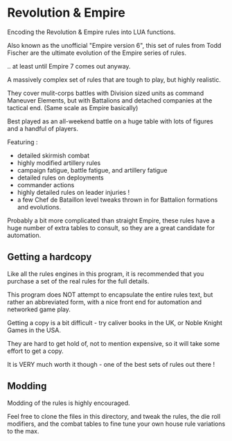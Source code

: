 # Revolution & Empire

Encoding the Revolution & Empire rules into LUA functions.

Also known as the unofficial "Empire version 6", this set of rules from Todd Fischer are the 
ultimate evolution of the Empire series of rules.

.. at least until Empire 7 comes out anyway.

A massively complex set of rules that are tough to play, but highly realistic.

They cover mulit-corps battles with Division sized units as command Maneuver Elements,
but with Battalions and detached companies at the tactical end. (Same scale as Empire basically)

Best played as an all-weekend battle on a huge table with lots of figures and a handful of players.

Featuring :
- detailed skirmish combat
- highly modified artillery rules
- campaign fatigue, battle fatigue, and artillery fatigue
- detailed rules on deployments
- commander actions
- highly detailed rules on leader injuries !
- a few Chef de Bataillon level tweaks thrown in for Battalion formations and evolutions. 

Probably a bit more complicated than straight Empire, these rules have a huge number 
of extra tables to consult, so they are a great candidate for automation.

## Getting a hardcopy

Like all the rules engines in this program, it is recommended that you purchase 
a set of the real rules for the full details.

This program does NOT attempt to encapsulate the entire rules text, but rather 
an abbreviated form, with a nice front end for automation and networked game play.

Getting a copy is a bit difficult - try caliver books in the UK, or Noble Knight Games in the USA.

They are hard to get hold of, not to mention expensive, so it will take some effort to get a copy.

It is VERY much worth it though - one of the best sets of rules out there !

## Modding

Modding of the rules is highly encouraged.

Feel free to clone the files in this directory, and tweak the rules, the die roll modifiers, 
and the combat tables to fine tune your own house rule variations to the max.

